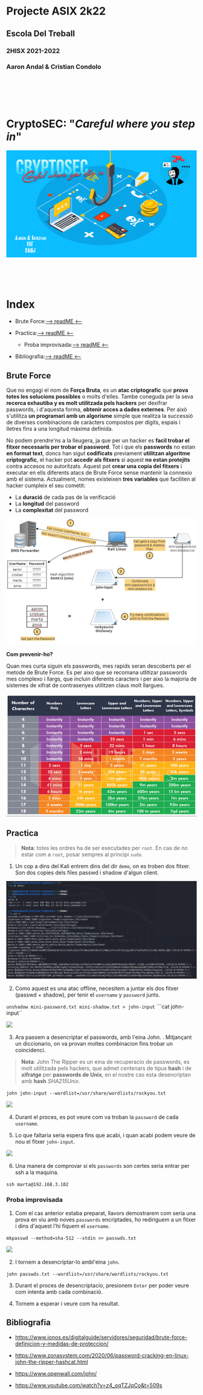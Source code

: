 # __Projecte ASIX 2k22__
## __Escola Del Treball__
### __2HISX 2021-2022__
### __Aaron Andal & Cristian Condolo__



<br>
<br>
<br>
<br>

# __CryptoSEC__: "_Careful where you step in_"


![](https://github.com/KeshiKiD03/asixproject2k22/blob/main/Photos/CryptoSECLogo.png?raw=true)




<br>
<br>
<br>




# __Index__

+ Brute Force:[--> readME <--](#)

+ Practica:[--> readME <--](#)

    + Proba improvisada:[--> readME <--](#)

+ Bibliografia:[--> readME <--](#)

## __Brute Force__

Que no engagi el nom de __Força Bruta__, es un __atac criptografic__ que __prova totes les solucions possibles__ o molts d'elles. Tambe coneguda per la seva __recerca exhautiba y es molt utilitzada pels hackers__ per dexifrar passwords, i d'aquesta forma, __obtenir acces a dades externes__. Per això s'utilitza __un programari amb un algorisme__ simple que realitza la successió de diverses combinacions de caràcters compostos per dígits, espais i lletres fins a una longitud màxima definida.

No podem prendre'ns a la lleugera, ja que per un hacker es __facil trobar el fitxer necessaris per trobar el password__. Tot i que els __passwords__ no estan __en format text__, doncs han sigut __codificats__ previament __utilitzan algoritme criptografic__, el hacker pot __accedir als fitxers__ si aquest __no estan protejits__ contra accesos no autoritzats. Aquest pot __crear una copia del fitxers__ i executar en ells diferents atacs de Brute Force sense mantenir la connexio amb el sistema. Actualment, nomes existeixen __tres variables__ que faciliten al hacker cumpleix el seu cometit:
+ La __duració__ de cada pas de la verificació
+ La __longitud__ del password
+ La __complexitat__ del password

![](./Photos/Brute-Forcer-Attack_Schema.png)

**Com prevenir-ho?**

Quan mes curta siguin els passwords, mes rapids seran descoberts per el metode de Brute Force. Es per aixo que se recomana utlitizar passwords mes complexo i llargs, que incluin diferents caracters i per aixo la majoria de sistemes de xifrat de contrasenyes utilitzen claus molt llargues. 

![](./Photos/Password%2BCrack.png)

## __Practica__

> **Nota**: totes les ordres ha de ser executades per ```root```. En cas de no estar com a ```root```, posar sempres al principi ``sudo``.

1. Un cop a dins del Kali entrem dins del dir ``demo``, on es troben dos fitxer. Son dos copies dels files passwd i shadow d'algun client.

![](./Photos/john01.png)

2. Como aquest es una atac offline, necesitem a juntar els dos fitxer (passwd + shadow), per tenir el ``username`` y ``password`` junts. 

``unshadow mini-password.txt mini-shadow.txt > john-input``
```cat john-input``

![](./Photos/john02.png)

3. Ara passem a desencriptar el passwords, amb l'eina John. . Mitjançant un diccionario, on va provan moltes combinacion fins trobar un coincidenci.

> **Nota**: John The Ripper es un eina de recuperacio de passwords, es molt utilitzada pels hackers, que admet centenars de tipus __hash__ i de __xifratge__ per __passwords de Unix__, en el nostre cas esta desencriptan amb __hash__ *SHA215Unix*. 

``john john-input --wordlist=/usr/share/wordlists/rockyou.txt``

![](./Photos/john03.png)

4. Durant el proces, es pot veure com va troban la ``password`` de cada ``username``.

5. Lo que faltaria seria espera fins que acabi, i quan acabi podem veure de nou el fitxer ``john-input``.

![](./Photos/john04.png)

6. Una manera de comprovar si els ``passwords`` son certes seria entrar per ssh a la maquina.

``ssh marta@192.168.3.102``

### __Proba improvisada__

1. Com el cas anterior estaba preparat, llavors demostrarem com seria una prova en viu amb noves ``passwords`` encriptades, ho rediriguem a un fitxer i dins d'aquest l'hi fiquem el ``username``.

``mkpasswd --method=sha-512 --stdin >> passwds.txt``

![](./Photos/john05.jpeg)

2. I tornem a desencriptar-lo ambl'eina ``john``.

``john passwds.txt --wordlist=/usr/share/wordlists/rockyou.txt``

3. Durant el proces de desencriptacio, presionem ``Enter`` per poder veure com intenta amb cada combinació.

4. Tornem a esperar i veure com ha resultat.

## __Bibliografia__

+ https://www.ionos.es/digitalguide/servidores/seguridad/brute-force-definicion-y-medidas-de-proteccion/

+ https://www.zonasystem.com/2020/06/password-cracking-en-linux-john-the-ripper-hashcat.html

+ https://www.openwall.com/john/

+ https://www.youtube.com/watch?v=z4_oqTZJqCo&t=509s
